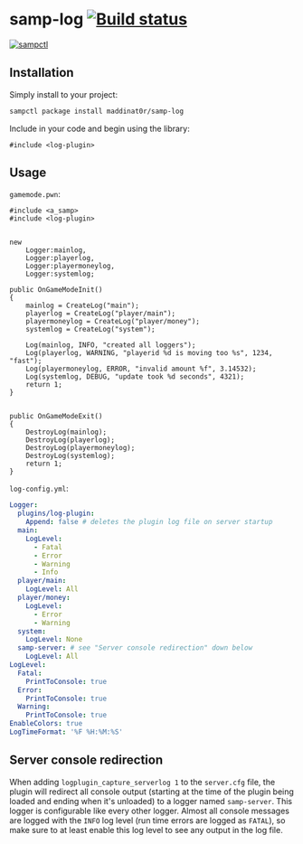# samp-log [![Build status](https://ci.appveyor.com/api/projects/status/b4afqp6g6pe2ep86?svg=true)](https://ci.appveyor.com/project/maddinat0r/samp-log)


[![sampctl](https://shields.southcla.ws/badge/sampctl-samp--log-2f2f2f.svg?style=for-the-badge)](https://github.com/maddinat0r/samp-log)

## Installation

Simply install to your project:

```bash
sampctl package install maddinat0r/samp-log
```

Include in your code and begin using the library:

```pawn
#include <log-plugin>
```

## Usage
`gamemode.pwn`:
```pawn
#include <a_samp>
#include <log-plugin>


new
    Logger:mainlog,
    Logger:playerlog,
    Logger:playermoneylog,
    Logger:systemlog;

public OnGameModeInit()
{
    mainlog = CreateLog("main");
    playerlog = CreateLog("player/main");
    playermoneylog = CreateLog("player/money");
    systemlog = CreateLog("system");
    
    Log(mainlog, INFO, "created all loggers");
    Log(playerlog, WARNING, "playerid %d is moving too %s", 1234, "fast");
    Log(playermoneylog, ERROR, "invalid amount %f", 3.14532);
    Log(systemlog, DEBUG, "update took %d seconds", 4321);
    return 1;
}


public OnGameModeExit()
{
    DestroyLog(mainlog);
    DestroyLog(playerlog);
    DestroyLog(playermoneylog);
    DestroyLog(systemlog);
    return 1;
}
```

`log-config.yml`:
```yaml
Logger:
  plugins/log-plugin:
    Append: false # deletes the plugin log file on server startup
  main:
    LogLevel:
      - Fatal
      - Error
      - Warning
      - Info
  player/main:
    LogLevel: All
  player/money:
    LogLevel:
      - Error
      - Warning
  system:
    LogLevel: None
  samp-server: # see "Server console redirection" down below
    LogLevel: All
LogLevel:
  Fatal:
    PrintToConsole: true
  Error:
    PrintToConsole: true
  Warning:
    PrintToConsole: true
EnableColors: true
LogTimeFormat: '%F %H:%M:%S'
```

## Server console redirection
When adding `logplugin_capture_serverlog 1` to the `server.cfg` file, the plugin will redirect all console output (starting at the time of the plugin being loaded and ending when it's unloaded) to a logger named `samp-server`. This logger is configurable like every other logger. Almost all console messages are logged with the `INFO` log level (run time errors are logged as `FATAL`), so make sure to at least enable this log level to see any output in the log file.
